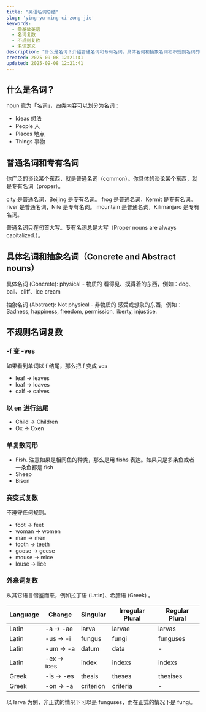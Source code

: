 ```yaml
---
title: "英语名词总结"
slug: 'ying-yu-ming-ci-zong-jie'
keywords:
  - 零基础英语
  - 名词复数
  - 不规则复数
  - 名词定义
description: "什么是名词？介绍普通名词和专有名词，具体名词和抽象名词和不规则名词的复数变化。"
created: 2025-09-08 12:21:41
updated: 2025-09-08 12:21:41
---
```


## 什么是名词？

noun 意为「名词」，四类内容可以划分为名词：

- Ideas 想法
- People 人
- Places 地点
- Things 事物

## 普通名词和专有名词

你广泛的谈论某个东西，就是普通名词（common）。你具体的谈论某个东西，就是专有名词（proper）。

city 是普通名词，Beijing 是专有名词。
frog 是普通名词，Kermit 是专有名词。
river 是普通名词，Nile 是专有名词。
mountain 是普通名词，Kilimanjaro 是专有名词。

普通名词只在句首大写。专有名词总是大写（Proper nouns are always capitalized.）。

## 具体名词和抽象名词（Concrete and Abstract nouns）

具体名词 (Concrete): physical - 物质的
看得见、摸得着的东西，例如：dog、ball、cliff、ice cream

抽象名词 (Abstract): Not physical - 非物质的
感受或想象的东西，例如：Sadness, happiness, freedom, permission, liberty, injustice.

## 不规则名词复数

### -f 变 -ves

如果看到单词以 f 结尾，那么把 f 变成 ves

- leaf -> leaves
- loaf -> loaves
- calf -> calves

### 以 en 进行结尾

- Child -> Children
- Ox -> Oxen

### 单复数同形

- Fish. 注意如果是相同鱼的种类，那么是用 fishs 表达。如果只是多条鱼或者一条鱼都是 fish
- Sheep
- Bison

### 突变式复数

不遵守任何规则。

- foot → feet
- woman → women
- man → men
- tooth → teeth
- goose → geese
- mouse → mice
- louse → lice

### 外来词复数

从其它语言借鉴而来，例如拉丁语 (Latin)、希腊语 (Greek) 。

| Language | Change      | Singular  | Irregular Plural | Regular Plural |
| ---      | ---         | ---       | ---              | ---            |
| Latin    | -a -> -ae   | larva     | larvae           | larvas         |
| Latin    | -us -> -i   | fungus    | fungi            | funguses       |
| Latin    | -um -> -a   | datum     | data             | -              |
| Latin    | -ex -> ices | index     | indexs           | indexs         |
| Greek    | -is -> -es  | thesis    | theses           | thesises       |
| Greek    | -on -> -a   | criterion | criteria         | -              |

以 larva 为例，非正式的情况下可以是 funguses，而在正式的情况下是 fungi。
